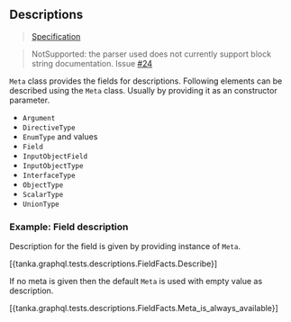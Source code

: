 ## Descriptions

> [Specification](https://facebook.github.io/graphql/June2018/#sec-Descriptions)

> NotSupported: the parser used does not currently support block string
> documentation. 
> Issue [#24](https://github.com/pekkah/tanka-graphql/issues/24)

`Meta` class provides the fields for descriptions. Following elements can be described using the `Meta` class. Usually by providing it as an constructor parameter.

- `Argument`
- `DirectiveType`
- `EnumType` and values
- `Field`
- `InputObjectField`
- `InputObjectType`
- `InterfaceType`
- `ObjectType`
- `ScalarType`
- `UnionType`


### Example: Field description

Description for the field is given by providing instance of `Meta`.

[{tanka.graphql.tests.descriptions.FieldFacts.Describe}]

If no meta is given then the default `Meta` is used with empty value as description.

[{tanka.graphql.tests.descriptions.FieldFacts.Meta_is_always_available}]



